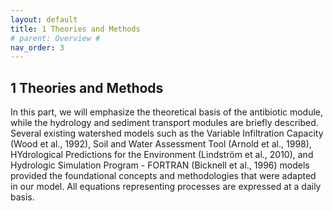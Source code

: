 ```yaml
---
layout: default
title: 1 Theories and Methods
# parent: Overview # 
nav_order: 3 
---
```

<div class="justify-text" markdown="1">

## 1 Theories and Methods

In this part, we will emphasize the theoretical basis of the antibiotic module, while the hydrology and sediment transport modules are briefly described. Several existing watershed models such as the Variable Infiltration Capacity (Wood et al., 1992), Soil and Water Assessment Tool (Arnold et al., 1998), HYdrological Predictions for the Environment (Lindström et al., 2010), and Hydrologic Simulation Program - FORTRAN (Bicknell et al., 1996) models provided the foundational concepts and methodologies that were adapted in our model. All equations representing processes are expressed at a daily basis.

</div>